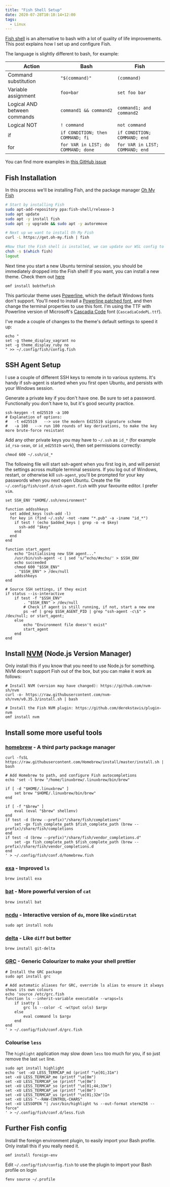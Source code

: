 ```yaml
---
title: "Fish Shell Setup"
date: 2020-07-28T10:18:14+12:00
tags:
  - Linux
---
```


[Fish shell](https://fishshell.com/) is an alternative to bash with a lot of quality of life improvements.
This post explains how I set up and configure Fish.
<!--more-->
The language is slightly different to bash, for example:

| Action                       | Bash                                | Fish                            |
|------------------------------|-------------------------------------|---------------------------------|
| Command substitution         | `"$(command)"`                      | `(command)`                     |
| Variable assignment          | `foo=bar`                           | `set foo bar`                   |
| Logical AND between commands | `command1 && command2`              | `command1; and command2`        |
| Logical NOT                  | `! command`                         | `not command`                   |
| if                           | `if CONDITION; then COMMAND; fi`    | `if CONDITION; COMMAND; end`    |
| for                          | `for VAR in LIST; do COMMAND; done` | `for VAR in LIST; COMMAND; end` |

You can find more examples in [this GitHub issue](https://github.com/fish-shell/fish-shell/issues/2382)

## Fish Installation
In this process we'll be installing Fish, and the package manager [Oh My Fish](https://github.com/oh-my-fish/oh-my-fish)
```bash
# Start by installing Fish
sudo apt-add-repository ppa:fish-shell/release-3
sudo apt update
sudo apt -y install fish
sudo apt -y upgrade && sudo apt -y autoremove

# Next up we want to install Oh My Fish
curl -L https://get.oh-my.fish | fish

#Now that the Fish shell is installed, we can update our WSL config to use Fish:
chsh -s $(which fish)
logout
```

Next time you start a new Ubuntu terminal session, you should be immediately dropped into the Fish shell!
If you want, you can install a new theme. Check them out [here](https://github.com/oh-my-fish/oh-my-fish/blob/master/docs/Themes.md)
```fish
omf install bobthefish
```

This particular theme uses [Powerline](https://github.com/powerline/powerline), which the default Windows fonts don't support.
You'll need to install a [Powerline patched font](https://github.com/powerline/fonts), and then change the terminal properties to use this font.
I'm using the TTF with Powerline version of Microsoft's [Cascadia Code](https://github.com/microsoft/cascadia-code/releases) font (`CascadiaCodePL.ttf`).

I've made a couple of changes to the theme's default settings to speed it up:
```fish
echo "
set -g theme_display_vagrant no
set -g theme_display_ruby no
" >> ~/.config/fish/config.fish
```

## SSH Agent Setup
I use a couple of different SSH keys to remote in to various systems. It's handy if ssh-agent is started when you first open Ubuntu, and persists with your Windows session.

Generate a private key if you don't have one. Be sure to set a password. Functionally you don't have to, but it's good security practice.
```fish
ssh-keygen -t ed25519 -a 100
# Explanation of options:
#   -t ed25519   --> use the modern Ed25519 signature scheme
#   -a 100   --> run 100 rounds of key derivations, to make the key more brute-force resistant
```

Add any other private keys you may have to `~/.ssh` as `id_*` (for example `id_rsa-sean`, or `id_ed25519-work`), then set permissions correctly:
```fish
chmod 600 ~/.ssh/id_*
```

The following file will start ssh-agent when you first log in, and will persist the settings across multiple terminal sessions.
If you log out of Windows, restart, or otherwise kill `ssh-agent`, you'll be prompted for your key passwords when you next open Ubuntu.
Create the file `~/.config/fish/conf.d/ssh-agent.fish` with your favourite editor. I prefer `vim`.
```fish
set SSH_ENV "$HOME/.ssh/environment"

function addsshkeys
  set added_keys (ssh-add -l)
  for key in (find ~/.ssh/ -not -name "*.pub" -a -iname "id_*")
    if test ! (echo $added_keys | grep -o -e $key)
      ssh-add "$key"
    end
  end
end

function start_agent
    echo "Initialising new SSH agent..."
    /usr/bin/ssh-agent -c | sed 's/^echo/#echo/' > $SSH_ENV
    echo succeeded
    chmod 600 "$SSH_ENV"
    . "$SSH_ENV" > /dev/null
    addsshkeys
end

# Source SSH settings, if they exist
if status --is-interactive
    if test -f "$SSH_ENV"
        . "$SSH_ENV" > /dev/null
        # Check if agent is still running, if not, start a new one
        ps -ef | grep $SSH_AGENT_PID | grep "ssh-agent -c\$" > /dev/null; or start_agent;
    else
        echo "Environment file doesn't exist"
        start_agent
    end
end
```

## Install [NVM](https://github.com/nvm-sh/nvm) (Node.js Version Manager)
Only install this if you know that you need to use Node.js for something. NVM doesn't support Fish out of the box, but you can make it work as follows:
```fish
# Install NVM (version may have changed): https://github.com/nvm-sh/nvm
curl -o- https://raw.githubusercontent.com/nvm-sh/nvm/v0.35.3/install.sh | bash

# Install the Fish NVM plugin: https://github.com/derekstavis/plugin-nvm
omf install nvm
```

## Install some more useful tools
### [homebrew](https://brew.sh/) - A third party package manager
```fish
curl -fsSL https://raw.githubusercontent.com/Homebrew/install/master/install.sh | bash

# Add Homebrew to path, and configure Fish autocompletions
echo 'set -l brew "/home/linuxbrew/.linuxbrew/bin/brew"

if [ -d "$HOME/.linuxbrew" ]
    set brew "$HOME/.linuxbrew/bin/brew"
end

if [ -f "$brew" ]
    eval (eval "$brew" shellenv)
end
if test -d (brew --prefix)"/share/fish/completions"
    set -gx fish_complete_path $fish_complete_path (brew --prefix)/share/fish/completions
end
if test -d (brew --prefix)"/share/fish/vendor_completions.d"
    set -gx fish_complete_path $fish_complete_path (brew --prefix)/share/fish/vendor_completions.d
end
' > ~/.config/fish/conf.d/homebrew.fish
```

### [exa](https://the.exa.website/) - Improved `ls`
```fish
brew install exa
```

### [bat](https://github.com/sharkdp/bat) - More powerful version of `cat`
```fish
brew install bat
```

### [ncdu](https://dev.yorhel.nl/ncdu) - Interactive version of `du`, more like `windirstat`
```fish
sudo apt install ncdu
```

### [delta](https://github.com/dandavison/delta) - Like `diff` but better
```fish
brew install git-delta
```

### [GRC](https://github.com/garabik/grc) - Generic Colourizer to make your shell prettier
```fish
# Install the GRC package
sudo apt install grc

# Add automatic aliases for GRC, override ls alias to ensure it always shows its own colours
echo 'source /etc/grc.fish
function ls --inherit-variable executable --wraps=ls
    if isatty 1
        grc ls --color -C -w(tput cols) $argv
    else
        eval command ls $argv
    end
end
' > ~/.config/fish/conf.d/grc.fish
```

### Colourise `less`
The `highlight` application may slow down `less` too much for you, if so just remove the last `set` line.
```fish
sudo apt install highlight
echo 'set -xU LESS_TERMCAP_md (printf "\e[01;31m")
set -xU LESS_TERMCAP_me (printf "\e[0m")
set -xU LESS_TERMCAP_se (printf "\e[0m")
set -xU LESS_TERMCAP_so (printf "\e[01;44;33m")
set -xU LESS_TERMCAP_ue (printf "\e[0m")
set -xU LESS_TERMCAP_us (printf "\e[01;32m")In
set -xU LESS "--RAW-CONTROL-CHARS"
set -xU LESSOPEN "| /usr/bin/highlight %s --out-format xterm256 --force"
' > ~/.config/fish/conf.d/less.fish
```


## Further Fish config
Install the foreign environment plugin, to easily import your Bash profile. Only install this if you really need it.
```fish
omf install foreign-env
```
Edit `~/.config/fish/config.fish` to use the plugin to import your Bash profile on login
```fish
fenv source ~/.profile
```
